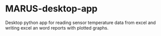 # MARUS-desktop-app
Desktop python app for reading sensor temperature data from excel and writing excel an word reports with plotted graphs.
